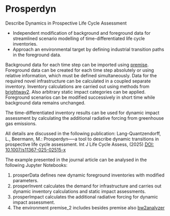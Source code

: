 # Prosperdyn
Describe Dynamics in Prospective Life Cycle Assessment

- Independent modification of background and foreground data for streamlined scenario modelling of time-differentiated life cycle inventories.
- Approach an environmental target by defining industrial transition paths in the foreground data.

Background data for each time step can be imported using [premise](https://github.com/polca/premise). Foreground data can be created for each time step absolutely or using relative information, which must be defined simultaneously. Data for the required novel infrastructure can be calculated in a coupled separate inventory. Inventory calculations are carried out using methods from [brightway2](https://github.com/brightway-lca/brightway2). Also arbitrary static impact categories can be applied. Foreground scenarios can be modified successively in short time while background data remains unchanged.

The time-differentiated inventory results can be used for dynamic impact assessment by calculating the additional radiative forcing from greenhouse gas emissions.

All details are discussed in the following publication:
Lang-Quantzendorff, L., Beermann, M.: Prosperdyn—–a tool to describe dynamic transitions in prospective life cycle assessment. Int J Life Cycle Assess, (2025) 
[DOI: 10.1007/s11367-025-02515-x](https://doi.org/10.1007/s11367-025-02515-x)

The example presented in the journal article can be analysed in the following Jupyter Notebooks:
1. prosperData defines new dynamic foreground inventories with modified parameters.
2. prosperInvent calculates the demand for infrastructure and carries out dynamic inventory calculations and static impact assessments.
3. prosperImpact calculates the additional radiative forcing for dynamic impact assessment.
4. The environment premise_2 includes besides premise also [bw2analyzer](https://github.com/conda-forge/bw2analyzer-feedstock)
